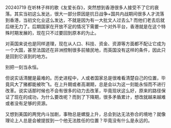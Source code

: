 20240719
在听林子祥的歌《友爱长存》，突然想到香港很多人接受不了它的衰落。其实当初这么发达，很大一部分原因是抗日战争+国共内战期间很多人才流落到香港，当初文化业这么发达，不就是因为有一大批文人过去么? 而他们老去后就后继无力了。后期国家在开放不足的情况下需要一个对外平台，香港就是在这个特殊时期发展的，现在只不过要回到原本的为止。

对英国来说也是同样道理，现在从人口、科技、资金、资源等方面都不配让它成为一个大国，甚至法国还在非洲控制很多前殖民地，而英国没有这样的条件，因此只是回到它该到的地方。

别把一刻当永恒。

但说实话清醒是最难的。历史进程中，人或者国家总是很难看清楚自己的位置，毕竟风大了猪都能被吹飞。在上升期或者高潮期，总是会以为这一刻能永恒而不进行改革。说实话那时候也不会有很多的动力去改革，毕竟现状这么好，原来的路径保证了现在的成功，为什么要改呢？而到了下降期，很多矛盾累计，想改就越来越难或者没有足够的资源。

又想到美国的两党内斗加剧，事物总是螺旋上升，总会到达无法弥合的境地？就像理论上人总是会被提拔到一个他无法胜任的位置？毕竟没有什么是永远的。
